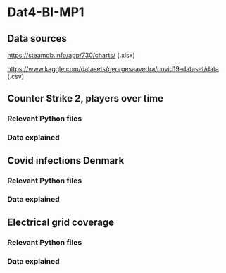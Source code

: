 # Dat4-BI-MP1

## Data sources

https://steamdb.info/app/730/charts/ (.xlsx)

https://www.kaggle.com/datasets/georgesaavedra/covid19-dataset/data (.csv)

## Counter Strike 2, players over time

### Relevant Python files

### Data explained

## Covid infections Denmark

### Relevant Python files

### Data explained

## Electrical grid coverage

### Relevant Python files

### Data explained
